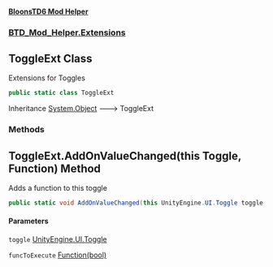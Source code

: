 #### [BloonsTD6 Mod Helper](index.md 'index')
### [BTD_Mod_Helper.Extensions](index.md#BTD_Mod_Helper.Extensions 'BTD_Mod_Helper.Extensions')

## ToggleExt Class

Extensions for Toggles

```csharp
public static class ToggleExt
```

Inheritance [System.Object](https://docs.microsoft.com/en-us/dotnet/api/System.Object 'System.Object') &#129106; ToggleExt
### Methods

<a name='BTD_Mod_Helper.Extensions.ToggleExt.AddOnValueChanged(thisUnityEngine.UI.Toggle,BTD_Mod_Helper.Extensions.ToggleEventExt.Function)'></a>

## ToggleExt.AddOnValueChanged(this Toggle, Function) Method

Adds a function to this toggle

```csharp
public static void AddOnValueChanged(this UnityEngine.UI.Toggle toggle, BTD_Mod_Helper.Extensions.ToggleEventExt.Function funcToExecute);
```
#### Parameters

<a name='BTD_Mod_Helper.Extensions.ToggleExt.AddOnValueChanged(thisUnityEngine.UI.Toggle,BTD_Mod_Helper.Extensions.ToggleEventExt.Function).toggle'></a>

`toggle` [UnityEngine.UI.Toggle](https://docs.microsoft.com/en-us/dotnet/api/UnityEngine.UI.Toggle 'UnityEngine.UI.Toggle')

<a name='BTD_Mod_Helper.Extensions.ToggleExt.AddOnValueChanged(thisUnityEngine.UI.Toggle,BTD_Mod_Helper.Extensions.ToggleEventExt.Function).funcToExecute'></a>

`funcToExecute` [Function(bool)](BTD_Mod_Helper.Extensions.ToggleEventExt.Function(bool).md 'BTD_Mod_Helper.Extensions.ToggleEventExt.Function(bool)')